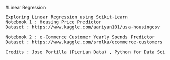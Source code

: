 #Linear Regression
<pre>
Exploring Linear Regression using Scikit-Learn
Notebook 1 : Housing Price Predictor
Dataset : https://www.kaggle.com/aariyan101/usa-housingcsv

Notebook 2 : e-Commerce Customer Yearly Spends Predictor
Dataset : https://www.kaggle.com/srolka/ecommerce-customers

Credits : Jose Portilla (Pierian Data) , Python for Data Science & Machine Learning Bootcamp (Udemy)
</pre>
